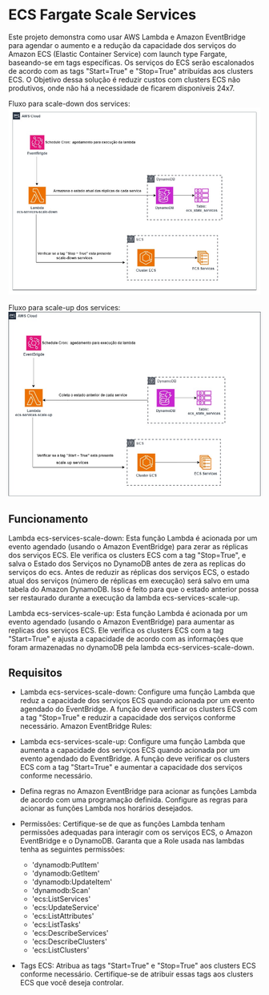 # ECS Fargate Scale Services
Este projeto demonstra como usar AWS Lambda e Amazon EventBridge para agendar o aumento e a redução da capacidade dos serviços do Amazon ECS (Elastic Container Service) com launch type Fargate, baseando-se em tags específicas. Os serviços do ECS serão escalonados de acordo com as tags "Start=True" e "Stop=True" atribuídas aos clusters ECS.
O Objetivo dessa solução é reduzir custos com clusters ECS não produtivos, onde não há a necessidade de ficarem disponiveis 24x7.

Fluxo para scale-down dos services:
<img src="/images/ecs-services-scale-down.jpg">

Fluxo para scale-up dos services:
<img src="/images/ecs-services-scale-up.jpg">

## Funcionamento

Lambda ecs-services-scale-down:
Esta função Lambda é acionada por um evento agendado (usando o Amazon EventBridge) para zerar as réplicas dos serviços ECS. Ele verifica os clusters ECS com a tag "Stop=True", e salva o Estado dos Serviços no DynamoDB antes de zera as replicas do serviços do ecs.
Antes de reduzir as réplicas dos serviços ECS, o estado atual dos serviços (número de réplicas em execução) será salvo em uma tabela do Amazon DynamoDB. Isso é feito para que o estado anterior possa ser restaurado durante a execução da lambda ecs-services-scale-up.

Lambda ecs-services-scale-up:
Esta função Lambda é acionada por um evento agendado (usando o Amazon EventBridge) para aumentar as replicas dos serviços ECS. Ele verifica os clusters ECS com a tag "Start=True" e ajusta a capacidade de acordo com as informações que foram armazenadas no dynamoDB pela lambda ecs-services-scale-down.

## Requisitos

- Lambda ecs-services-scale-down:
Configure uma função Lambda que reduz a capacidade dos serviços ECS quando acionada por um evento agendado do EventBridge.
A função deve verificar os clusters ECS com a tag "Stop=True" e reduzir a capacidade dos serviços conforme necessário.
Amazon EventBridge Rules:

- Lambda ecs-services-scale-up:
Configure uma função Lambda que aumenta a capacidade dos serviços ECS quando acionada por um evento agendado do EventBridge.
A função deve verificar os clusters ECS com a tag "Start=True" e aumentar a capacidade dos serviços conforme necessário.

- Defina regras no Amazon EventBridge para acionar as funções Lambda de acordo com uma programação definida. Configure as regras para acionar as funções Lambda nos horários desejados.

- Permissões:
Certifique-se de que as funções Lambda tenham permissões adequadas para interagir com os serviços ECS, o Amazon EventBridge e o DynamoDB.
Garanta que a Role usada nas lambdas tenha as seguintes permissões:
    - 'dynamodb:PutItem'
    - 'dynamodb:GetItem'
    - 'dynamodb:UpdateItem'
    - 'dynamodb:Scan'
    - 'ecs:ListServices'
    - 'ecs:UpdateService'
    - 'ecs:ListAttributes'
    - 'ecs:ListTasks'
    - 'ecs:DescribeServices'
    - 'ecs:DescribeClusters'
    - 'ecs:ListClusters'

- Tags ECS:
Atribua as tags "Start=True" e "Stop=True" aos clusters ECS conforme necessário. Certifique-se de atribuir essas tags aos clusters ECS que você deseja controlar.



